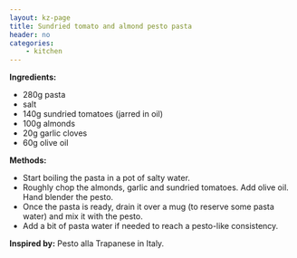 ```yaml
---
layout: kz-page
title: Sundried tomato and almond pesto pasta
header: no
categories:
    - kitchen
---
```


**Ingredients:**

* 280g pasta
* salt
<nbsp></nbsp>
* 140g sundried tomatoes (jarred in oil)
* 100g almonds
* 20g garlic cloves
* 60g olive oil

**Methods:**

* Start boiling the pasta in a pot of salty water.
* Roughly chop the almonds, garlic and sundried tomatoes. Add olive oil. Hand blender the pesto.
* Once the pasta is ready, drain it over a mug (to reserve some pasta water) and mix it with the pesto.
* Add a bit of pasta water if needed to reach a pesto-like consistency.

**Inspired by:** Pesto alla Trapanese in Italy.
